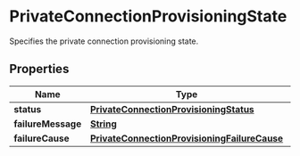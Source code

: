 

# PrivateConnectionProvisioningState

 Specifies the private connection provisioning state. 

## Properties

| Name | Type | Description | Notes |
|------------ | ------------- | ------------- | -------------|
|**status** | [**PrivateConnectionProvisioningStatus**](PrivateConnectionProvisioningStatus.md) |  |  [optional] |
|**failureMessage** | [**String**](String.md) |  |  [optional] |
|**failureCause** | [**PrivateConnectionProvisioningFailureCause**](PrivateConnectionProvisioningFailureCause.md) |  |  [optional] |



